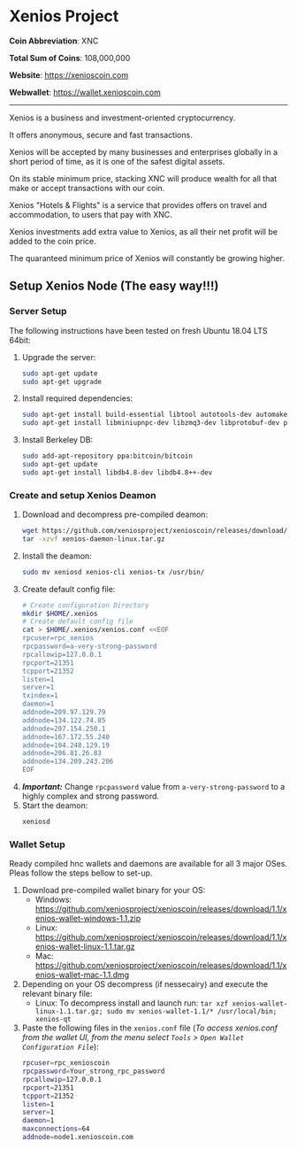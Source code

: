 # Xenios Project

**Coin Abbreviation**: XNC

**Total Sum of Coins**: 108,000,000

**Website**: https://xenioscoin.com

**Webwallet**: https://wallet.xenioscoin.com

------

Xenios is a business and investment-oriented cryptocurrency. 

It offers anonymous, secure and fast transactions. 

Xenios will be accepted by many businesses and enterprises globally in a short period of time, as it is one of the safest digital assets. 

On its stable minimum price, stacking XNC will produce wealth for all that make or accept transactions with our coin.

Xenios "Hotels & Flights" is a service that provides offers on travel and accommodation, to users that pay with XNC. 

Xenios investments add extra value to Xenios, as all their net profit will be added to the coin price. 

The quaranteed minimum price of Xenios will constantly be growing higher. 

## Setup Xenios Node (The easy way!!!)
### Server Setup
The following instructions have been tested on fresh Ubuntu 18.04 LTS 64bit:
1. Upgrade the server: 
   ```bash
   sudo apt-get update
   sudo apt-get upgrade
   ```
2. Install required dependencies:
   ```bash
   sudo apt-get install build-essential libtool autotools-dev automake pkg-config libssl-dev libevent-dev bsdmainutils python3 libboost-system-dev libboost-filesystem-dev libboost-chrono-dev libboost-test-dev libboost-thread-dev libboost-all-dev libboost-program-options-dev
   sudo apt-get install libminiupnpc-dev libzmq3-dev libprotobuf-dev protobuf-compiler unzip software-properties-common
   ```
3. Install Berkeley DB:
   ```bash
   sudo add-apt-repository ppa:bitcoin/bitcoin
   sudo apt-get update
   sudo apt-get install libdb4.8-dev libdb4.8++-dev
   ```
### Create and setup Xenios Deamon
1. Download and decompress pre-compiled deamon:
   ```bash
   wget https://github.com/xeniosproject/xenioscoin/releases/download/1.1/xenios-daemon-1.1.tar.gz -O xenios-daemon-linux.tar.gz
   tar -xzvf xenios-daemon-linux.tar.gz
   ```
2. Install the deamon:
   ```bash
   sudo mv xeniosd xenios-cli xenios-tx /usr/bin/
   ```
3. Create default config file:
   ```bash
   # Create configuration Directory
   mkdir $HOME/.xenios
   # Create default config file
   cat > $HOME/.xenios/xenios.conf <<EOF
   rpcuser=rpc_xenios
   rpcpassword=a-very-strong-password
   rpcallowip=127.0.0.1
   rpcport=21351
   tcpport=21352
   listen=1
   server=1
   txindex=1
   daemon=1
   addnode=209.97.129.79
   addnode=134.122.74.85
   addnode=207.154.250.1
   addnode=167.172.55.240
   addnode=104.248.129.19
   addnode=206.81.26.83
   addnode=134.209.243.206
   EOF
   ```
5. ***Important:*** Change `rpcpassword` value from `a-very-strong-password` to a highly complex and strong password.
4. Start the deamon:
   ```bash
   xeniosd 
   ```
### Wallet Setup
Ready compiled hnc wallets and daemons are available for all 3 major OSes. Pleas follow the steps bellow to set-up.
1. Download pre-compiled wallet binary for your OS:
     * Windows: https://github.com/xeniosproject/xenioscoin/releases/download/1.1/xenios-wallet-windows-1.1.zip
     * Linux: https://github.com/xeniosproject/xenioscoin/releases/download/1.1/xenios-wallet-linux-1.1.tar.gz
     * Mac: https://github.com/xeniosproject/xenioscoin/releases/download/1.1/xenios-wallet-mac-1.1.dmg
2. Depending on your OS decompress (if nessecairy) and execute the relevant binary file:
      * Linux: To decompress install and launch run: `tar xzf xenios-wallet-linux-1.1.tar.gz; sudo mv xenios-wallet-1.1/* /usr/local/bin; xenios-qt`
3. Paste the following files in the `xenios.conf` file (*To access xenios.conf from the wallet UI, from the menu select `Tools` > `Open Wallet Configuration File`*):
   ```bash
   rpcuser=rpc_xenioscoin
   rpcpassword=Your_strong_rpc_password
   rpcallowip=127.0.0.1
   rpcport=21351
   tcpport=21352
   listen=1
   server=1
   daemon=1
   maxconnections=64
   addnode=node1.xenioscoin.com
   ```